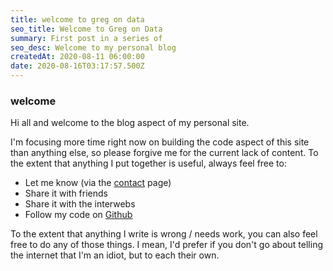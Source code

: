 ```yaml
---
title: welcome to greg on data
seo_title: Welcome to Greg on Data
summary: First post in a series of 
seo_desc: Welcome to my personal blog
createdAt: 2020-08-11 06:00:00
date: 2020-08-16T03:17:57.500Z
---
```

### welcome

Hi all and welcome to the blog aspect of my personal site.

I'm focusing more time right now on building the code aspect of this site than anything else, so please forgive me for the current lack of content.  To the extent that anything I put together is useful, always feel free to:
- Let me know (via the [contact](/contact) page)
- Share it with friends
- Share it with the interwebs
- Follow my code on [Github](https://github.com/gms64)

To the extent that anything I write is wrong / needs work, you can also feel free to do any of those things. I mean, I'd prefer if you don't go about telling the internet that I'm an idiot, but to each their own.